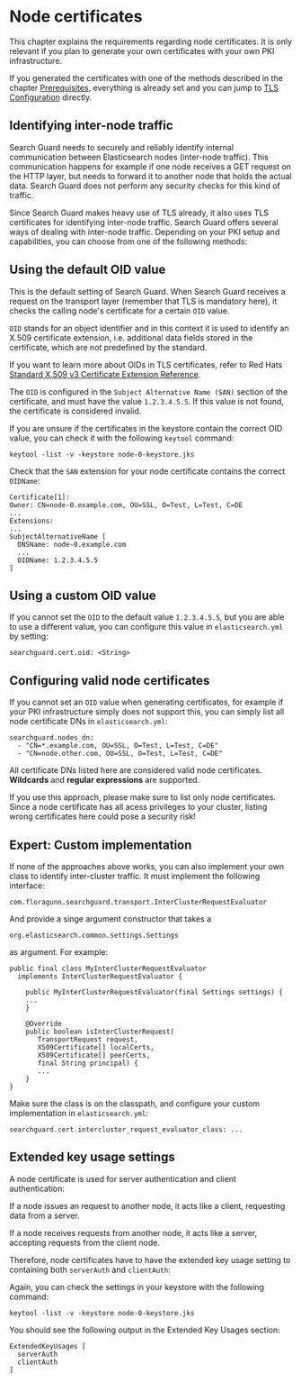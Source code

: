# Node certificates

This chapter explains the requirements regarding node certificates. It is only relevant if you plan to generate your own certificates with your own PKI infrastructure.

If you generated the certificates with one of the methods described in the chapter [Prerequisites](tls_overview.md), everything is already set and you can jump to [TLS Configuration](tls_configuration.md) directly.
 
## Identifying inter-node traffic

Search Guard needs to securely and reliably identify internal communication between Elasticsearch nodes (inter-node traffic). This communication happens for example if one node receives a GET request on the HTTP layer, but needs to forward it to another node that holds the actual data. Search Guard does not perform any security checks for this kind of traffic.

Since Search Guard makes heavy use of TLS already, it also uses TLS certificates for identifying inter-node traffic. Search Guard offers several ways of dealing with inter-node traffic. Depending on your PKI setup and capabilities, you can choose from one of the following methods:

## Using the default OID value

This is the default setting of Search Guard. When Search Guard receives a request on the transport layer (remember that TLS is mandatory here), it checks the calling node's certificate for a certain `OID` value.

`OID` stands for an object identifier and in this context it is used to identify an X.509 certificate extension, i.e. additional data fields stored in the certificate, which are not predefined by the standard.

If you want to learn more about OIDs in TLS certificates, refer to Red Hats [Standard X.509 v3 Certificate Extension Reference](https://access.redhat.com/documentation/en-US/Red_Hat_Certificate_System/8.0/html/Admin_Guide/Standard_X.509_v3_Certificate_Extensions.html
).

The `OID` is configured in the `Subject Alternative Name (SAN)` section of the certificate, and must have the value `1.2.3.4.5.5`. If this value is not found, the certificate is considered invalid.

If you are unsure if the certificates in the keystore contain the correct OID value, you can check it with the following `keytool` command:

```
keytool -list -v -keystore node-0-keystore.jks
```

Check that the `SAN` extension for your node certificate contains the correct `OIDName`:

```
Certificate[1]:
Owner: CN=node-0.example.com, OU=SSL, O=Test, L=Test, C=DE
...
Extensions:
...
SubjectAlternativeName [
  DNSName: node-0.example.com
  ...
  OIDName: 1.2.3.4.5.5
]
```

## Using a custom OID value

If you cannot set the `OID` to the default value `1.2.3.4.5.5`, but you are able to use a different value, you can configure this value in `elasticsearch.yml` by setting:

```
searchguard.cert.oid: <String>
```

## Configuring valid node certificates

If you cannot set an `OID` value when generating certificates, for example if your PKI infrastructure simply does not support this, you can simply list all node certificate DNs in `elasticsearch.yml`:

```
searchguard.nodes_dn:
  - "CN=*.example.com, OU=SSL, O=Test, L=Test, C=DE"
  - "CN=node.other.com, OU=SSL, O=Test, L=Test, C=DE"
```

All certificate DNs listed here are considered valid node certificates. **Wildcards** and **regular expressions** are supported.

If you use this approach, please make sure to list only node certificates. Since a node certificate has all acess privileges to your cluster, listing wrong certificates here could pose a security risk!

## Expert: Custom implementation

If none of the approaches above works, you can also implement your own class to identify inter-cluster traffic. It must implement the following interface:

```
com.floragunn.searchguard.transport.InterClusterRequestEvaluator
```

And provide a singe argument constructor that takes a

```
org.elasticsearch.common.settings.Settings
```

as argument. For example:

```
public final class MyInterClusterRequestEvaluator
  implements InterClusterRequestEvaluator {
    
    public MyInterClusterRequestEvaluator(final Settings settings) {
    ...
    }

    @Override
    public boolean isInterClusterRequest(
       TransportRequest request,
       X509Certificate[] localCerts,
       X509Certificate[] peerCerts,
       final String principal) {
       ...
    }
}
```

Make sure the class is on the classpath, and configure your custom implementation in `elasticsearch.yml`:

```
searchguard.cert.intercluster_request_evaluator_class: ...
```

## Extended key usage settings

A node certificate is used for server authentication and client authentication:

If a node issues an request to another node, it acts like a client, requesting data from a server.

If a node receives requests from another node, it acts like a server, accepting requests from the client node.

Therefore, node certificates have to have the extended key usage setting to containing both `serverAuth` and `clientAuth`:

Again, you can check the settings in your keystore with the following command:

```
keytool -list -v -keystore node-0-keystore.jks
```

You should see the following output in the Extended Key Usages section:

```
ExtendedKeyUsages [
  serverAuth
  clientAuth
]
```
